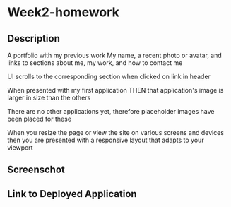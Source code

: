 # Week2-homework

## Description

A portfolio with my previous work
My name, a recent photo or avatar, and links to sections about me, my work, and how to contact me

UI scrolls to the corresponding section when clicked on link in header

When presented with my first application
THEN that application's image is larger in size than the others

There are no other applications yet, therefore placeholder images have been placed for these

When you resize the page or view the site on various screens and devices
then you are presented with a responsive layout that adapts to your viewport

## Screenschot

## Link to Deployed Application
